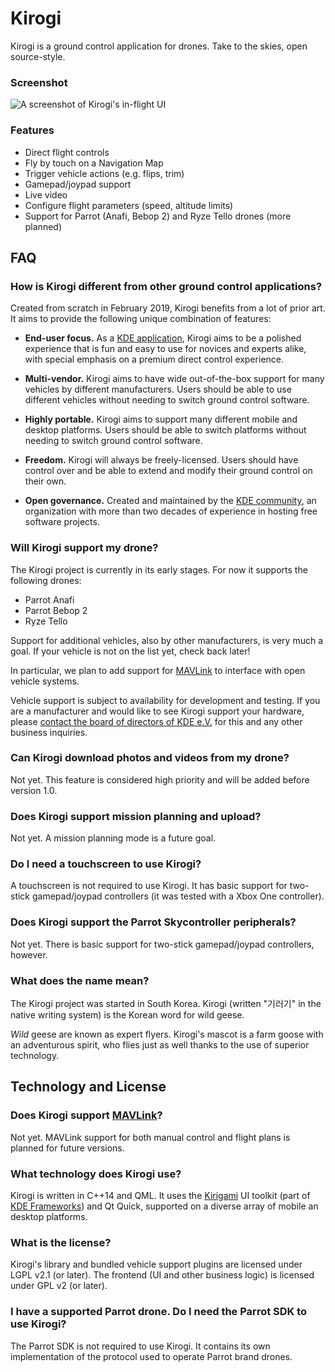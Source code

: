 # Kirogi

Kirogi is a ground control application for drones. Take to the skies, open source-style.

### Screenshot

![A screenshot of Kirogi's in-flight UI](https://www.kde.org/images/screenshots/kirogi.png "Kirogi's in-flight UI")

### Features

* Direct flight controls
* Fly by touch on a Navigation Map
* Trigger vehicle actions (e.g. flips, trim)
* Gamepad/joypad support
* Live video
* Configure flight parameters (speed, altitude limits)
* Support for Parrot (Anafi, Bebop 2) and Ryze Tello drones (more planned)

## FAQ

### How is Kirogi different from other ground control applications?

Created from scratch in February 2019, Kirogi benefits from a lot of prior art. It aims to provide the following unique combination of features:

* **End-user focus.** As a [KDE application](https://manifesto.kde.org/), Kirogi aims to be a polished experience that is fun and easy to use for novices and experts alike, with special emphasis on a premium direct control experience.

* **Multi-vendor.** Kirogi aims to have wide out-of-the-box support for many vehicles by different manufacturers. Users should be able to use different vehicles without needing to switch ground control software.

* **Highly portable.** Kirogi aims to support many different mobile and desktop platforms. Users should be able to switch platforms without needing to switch ground control software.

* **Freedom.** Kirogi will always be freely-licensed. Users should have control over and be able to extend and modify their ground control on their own.

* **Open governance.** Created and maintained by the [KDE community](https://manifesto.kde.org/), an organization with more than two decades of experience in hosting free software projects.

### Will Kirogi support my drone?

The Kirogi project is currently in its early stages. For now it supports the following drones:

* Parrot Anafi
* Parrot Bebop 2
* Ryze Tello

Support for additional vehicles, also by other manufacturers, is very much a goal. If your vehicle is not on the list yet, check back later!

In particular, we plan to add support for [MAVLink](https://en.wikipedia.org/wiki/MAVLink) to interface with open vehicle systems.

Vehicle support is subject to availability for development and testing. If you are a manufacturer and would like to see Kirogi support your hardware, please [contact the board of directors of KDE e.V.](https://ev.kde.org/contact.php) for this and any other business inquiries.

### Can Kirogi download photos and videos from my drone?

Not yet. This feature is considered high priority and will be added before version 1.0.

### Does Kirogi support mission planning and upload?

Not yet. A mission planning mode is a future goal.

### Do I need a touchscreen to use Kirogi?

A touchscreen is not required to use Kirogi. It has basic support for two-stick gamepad/joypad controllers (it was tested with a Xbox One controller).

### Does Kirogi support the Parrot Skycontroller peripherals?

Not yet. There is basic support for two-stick gamepad/joypad controllers, however.

### What does the name mean?

The Kirogi project was started in South Korea. Kirogi (written "기러기" in the native writing system) is the Korean word for wild geese.

_Wild_ geese are known as expert flyers. Kirogi's mascot is a farm goose with an adventurous spirit, who flies just as well thanks to the use of superior technology.

## Technology and License

### Does Kirogi support [MAVLink](https://en.wikipedia.org/wiki/MAVLink)?

Not yet. MAVLink support for both manual control and flight plans is planned for future versions.

### What technology does Kirogi use?

Kirogi is written in C++14 and QML. It uses the [Kirigami](https://www.kde.org/products/kirigami/) UI toolkit (part of [KDE Frameworks](https://www.kde.org/products/frameworks/)) and Qt Quick, supported on a diverse array of mobile an desktop platforms.

### What is the license?

Kirogi's library and bundled vehicle support plugins are licensed under LGPL v2.1 (or later). The frontend (UI and other business logic) is licensed under GPL v2 (or later).

### I have a supported Parrot drone. Do I need the Parrot SDK to use Kirogi?

The Parrot SDK is not required to use Kirogi. It contains its own implementation of the protocol used to operate Parrot brand drones.
